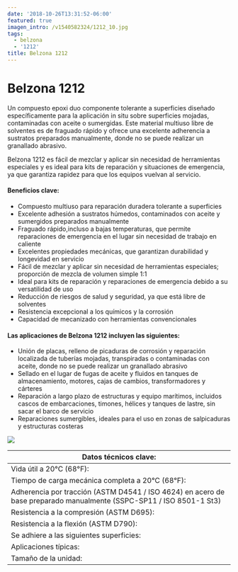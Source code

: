 ```yaml
---
date: '2018-10-26T13:31:52-06:00'
featured: true
imagen_intro: /v1540582324/1212_10.jpg
tags:
  - belzona
  - '1212'
title: Belzona 1212
---
```





# Belzona 1212

Un compuesto epoxi duo componente tolerante a superficies diseñado específicamente para la aplicación in situ sobre superficies mojadas, contaminadas con aceite o sumergidas. Este material multiuso libre de solventes es de fraguado rápido y ofrece una excelente adherencia a sustratos preparados manualmente, donde no se puede realizar un granallado abrasivo.

Belzona 1212 es fácil de mezclar y aplicar sin necesidad de herramientas especiales y es ideal para kits de reparación y situaciones de emergencia, ya que garantiza rapidez para que los equipos vuelvan al servicio.

#### Beneficios clave:

* Compuesto multiuso para reparación duradera tolerante a superficies
* Excelente adhesión a sustratos húmedos, contaminados con aceite y sumergidos preparados manualmente
* Fraguado rápido,incluso a bajas temperaturas, que permite reparaciones de emergencia en el lugar sin necesidad de trabajo en caliente
* Excelentes propiedades mecánicas, que garantizan durabilidad y longevidad en servicio
* Fácil de mezclar y aplicar sin necesidad de herramientas especiales; proporción de mezcla de volumen simple 1:1
* Ideal para kits de reparación y reparaciones de emergencia debido a su versatilidad de uso
* Reducción de riesgos de salud y seguridad, ya que está libre de solventes
* Resistencia excepcional a los químicos y la corrosión
* Capacidad de mecanizado con herramientas convencionales

#### Las aplicaciones de Belzona 1212 incluyen las siguientes:

* Unión de placas, relleno de picaduras de corrosión y reparación localizada de tuberías mojadas, transpiradas o contaminadas con aceite, donde no se puede realizar un granallado abrasivo
* Sellado en el lugar de fugas de aceite y fluidos en tanques de almacenamiento, motores, cajas de cambios, transformadores y cárteres
* Reparación a largo plazo de estructuras y equipo marítimos, incluidos cascos de embarcaciones, timones, hélices y tanques de lastre, sin sacar el barco de servicio
* Reparaciones sumergibles, ideales para el uso en zonas de salpicaduras y estructuras costeras

![](https://res.cloudinary.com/novatec/v1540582445/Screenshot%202018-10-26%2013.33.00.png)

| Datos técnicos clave: |
| --- |
| Vida útil a 20°C (68°F): |
| Tiempo de carga mecánica completa a 20°C (68°F): |
| Adherencia por tracción (ASTM D4541 / ISO 4624) en acero de base preparado manualmente (SSPC-SP11 / ISO 8501-1 St3) |
| Resistencia a la compresión (ASTM D695): |
| Resistencia a la flexión (ASTM D790): |
| Se adhiere a las siguientes superficies: |
| Aplicaciones típicas: |
| Tamaño de la unidad: |
